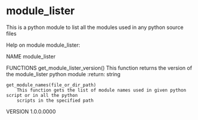 # module_lister
This is a python module to list all the modules used in any python source files

Help on module module_lister:

NAME
    module_lister

FUNCTIONS
    get_module_lister_version()
        This function returns the version of the module_lister python module
        :return:  string

    get_module_names(file_or_dir_path)
        This function gets the list of module names used in given python script or in all the python
        scripts in the specified path

VERSION
    1.0.0.0000
